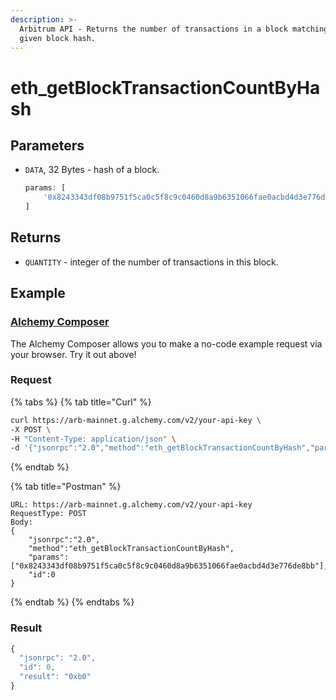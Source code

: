 ```yaml
---
description: >-
  Arbitrum API - Returns the number of transactions in a block matching the
  given block hash.
---
```


# eth\_getBlockTransactionCountByHash

## Parameters

*   `DATA`, 32 Bytes - hash of a block.

    ```javascript
    params: [ 
        '0x8243343df08b9751f5ca0c5f8c9c0460d8a9b6351066fae0acbd4d3e776de8bb' 
    ]
    ```

## Returns

* `QUANTITY` - integer of the number of transactions in this block.

## Example

### [Alchemy Composer](eth\_getblocktransactioncountbyhash-1.md#parameters)

The Alchemy Composer allows you to make a no-code example request via your browser. Try it out above!

### Request

{% tabs %}
{% tab title="Curl" %}
```bash
curl https://arb-mainnet.g.alchemy.com/v2/your-api-key \
-X POST \
-H "Content-Type: application/json" \
-d '{"jsonrpc":"2.0","method":"eth_getBlockTransactionCountByHash","params":["0x8243343df08b9751f5ca0c5f8c9c0460d8a9b6351066fae0acbd4d3e776de8bb"],"id":0}'
```
{% endtab %}

{% tab title="Postman" %}
```http
URL: https://arb-mainnet.g.alchemy.com/v2/your-api-key
RequestType: POST
Body: 
{
    "jsonrpc":"2.0",
    "method":"eth_getBlockTransactionCountByHash",
    "params":["0x8243343df08b9751f5ca0c5f8c9c0460d8a9b6351066fae0acbd4d3e776de8bb"],
    "id":0
}
```
{% endtab %}
{% endtabs %}

### Result

```javascript
{
  "jsonrpc": "2.0",
  "id": 0,
  "result": "0xb0"
}
```
